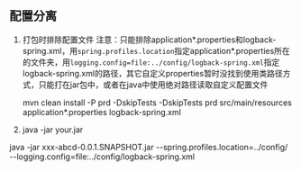 ## 配置分离
1. 打包时排除配置文件 
注意：只能排除application*.properties和logback-spring.xml，用`spring.profiles.location`指定application*.properties所在的文件夹，用`logging.config=file:../config/logback-spring.xml`指定logback-spring.xml的路径，其它自定义properties暂时没找到使用类路径方式，只能打在jar包中，或者在java中使用绝对路径读取自定义配置文件

    mvn clean install -P prd -DskipTests   -DskipTests 
    <profile> <id>prd</id>
    <build>
    <resources> 
        <resource> 
            <directory>src/main/resources</directory> 
            <excludes> 
                <exclude>application*.properties</exclude> 
                <exclude>logback-spring.xml</exclude>
            </excludes>
        </resource> 
    </resources> 
    </build>
    </profile> 
1. java -jar your.jar  


java -jar xxx-abcd-0.0.1.SNAPSHOT.jar --spring.profiles.location=../config/ \
--logging.config=file:../config/logback-spring.xml








